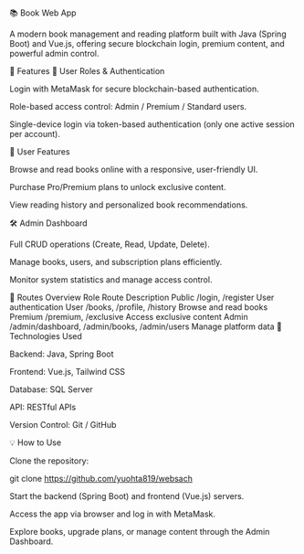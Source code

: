 📚 Book Web App

A modern book management and reading platform built with Java (Spring Boot) and Vue.js, offering secure blockchain login, premium content, and powerful admin control.

🚀 Features
👥 User Roles & Authentication

Login with MetaMask for secure blockchain-based authentication.

Role-based access control: Admin / Premium / Standard users.

Single-device login via token-based authentication (only one active session per account).

📖 User Features

Browse and read books online with a responsive, user-friendly UI.

Purchase Pro/Premium plans to unlock exclusive content.

View reading history and personalized book recommendations.

🛠️ Admin Dashboard

Full CRUD operations (Create, Read, Update, Delete).

Manage books, users, and subscription plans efficiently.

Monitor system statistics and manage access control.

🧭 Routes Overview
Role	Route	Description
Public	/login, /register	User authentication
User	/books, /profile, /history	Browse and read books
Premium	/premium, /exclusive	Access exclusive content
Admin	/admin/dashboard, /admin/books, /admin/users	Manage platform data
🧩 Technologies Used

Backend: Java, Spring Boot

Frontend: Vue.js, Tailwind CSS

Database: SQL Server

API: RESTful APIs

Version Control: Git / GitHub

💡 How to Use

Clone the repository:

git clone https://github.com/yuohta819/websach


Start the backend (Spring Boot) and frontend (Vue.js) servers.

Access the app via browser and log in with MetaMask.

Explore books, upgrade plans, or manage content through the Admin Dashboard.
